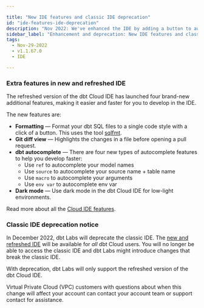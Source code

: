 ```yaml
---

title: "New IDE features and classic IDE deprecation"
id: "ide-features-ide-deprecation"
description: "Nov 2022: We've enhanced the IDE by adding a button to automatically format your SQL. Added dark mode, Git diff view, and 4 new autocomplete options. We have deprecated the classic IDE."
sidebar_label: "Enhancement and deprecation: New IDE features and classic IDE deprecation"
tags: 
  - Nov-29-2022
  - v1.1.67.0 
  - IDE

---
```


### Extra features in new and refreshed IDE

The refreshed version of the dbt Cloud IDE has launched four brand-new additional features, making it easier and faster for you to develop in the IDE.

The new features are:

- **Formatting** &mdash; Format your dbt SQL files to a single code style with a click of a button. This uses the tool [sqlfmt](https://github.com/tconbeer/sqlfmt).
- **Git diff view** &mdash; Highlights the changes in a file before opening a pull request.
- **dbt autocomplete** &mdash; There are four new types of autocomplete features to help you develop faster:
    - Use `ref` to autocomplete your model names
    - Use `source` to autocomplete your source name + table name
    - Use `macro` to autocomplete your arguments
    - Use `env var` to autocomplete env var
- **Dark mode**	&mdash;  Use dark mode in the dbt Cloud IDE for low-light environments.

Read more about all the [Cloud IDE features](/docs/cloud/develop-in-the-cloud#cloud-ide-features).

### Classic IDE deprecation notice

In December 2022, dbt Labs will deprecate the classic IDE. The [new and refreshed IDE](/docs/cloud/develop-in-the-cloud) will be available for _all_ dbt Cloud users. You will no longer be able to access the classic IDE and dbt Labs might introduce changes that break the classic IDE.

With deprecation, dbt Labs will only support the refreshed version of the dbt Cloud IDE.

Virtual Private Cloud (VPC) customers with questions about when this change will affect your account can contact your account team or support contact for assistance.
